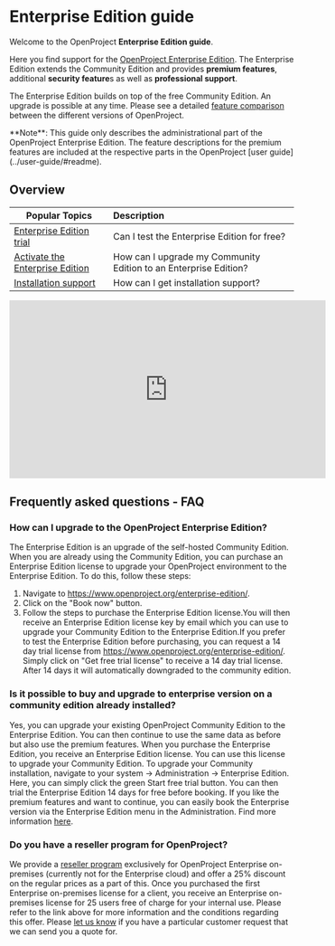 # Enterprise Edition guide

Welcome to the OpenProject **Enterprise Edition guide**.

Here you find support for the [OpenProject Enterprise Edition](https://www.openproject.org/enterprise-edition/). The Enterprise Edition extends the Community Edition and provides **premium features**, additional **security feature**s as well as **professional support**.

The Enterprise Edition builds on top of the free Community Edition. An upgrade is possible at any time. Please see a detailed [feature comparison](https://www.openproject.org/pricing/#features) between the different versions of OpenProject.

<div class="alert alert-info" role="alert">
**Note**: This guide only describes the administrational part of the OpenProject Enterprise Edition. The feature descriptions for the premium features are included at the respective parts in the OpenProject [user guide](../user-guide/#readme).
</div>

## Overview

| Popular Topics                                               | Description                                                  |
| ------------------------------------------------------------ | :----------------------------------------------------------- |
| [Enterprise Edition trial](/enterprise-trial)                | Can I test the Enterprise Edition for free?                  |
| [Activate the Enterprise Edition](/activate-enterprise-edition) | How can I upgrade my Community Edition to an Enterprise Edition? |
| [Installation support](/support)                             | How can I get installation support?                          |

<iframe width="560" height="315" src="https://www.youtube-nocookie.com/embed/YRF_bavXBts" frameborder="0" allow="accelerometer; autoplay; encrypted-media; gyroscope; picture-in-picture" allowfullscreen></iframe>



## Frequently asked questions - FAQ 


### How can I upgrade to the OpenProject Enterprise Edition?

The Enterprise Edition is an upgrade of the self-hosted Community Edition. When you are already using the Community Edition, you can purchase an Enterprise Edition license to upgrade your OpenProject environment to the Enterprise Edition. To do this, follow these steps:

1. Navigate to https://www.openproject.org/enterprise-edition/.
2. Click on the "Book now" button.
3. Follow the steps to purchase the Enterprise Edition license.You will then receive an Enterprise Edition license key by email which you can use to upgrade your Community Edition to the Enterprise Edition.If you prefer to test the Enterprise Edition before purchasing, you can request a 14 day trial license from https://www.openproject.org/enterprise-edition/. Simply click on "Get free trial license" to receive a 14 day trial license. After 14 days it will automatically downgraded to the community edition. 


### Is it possible to buy and upgrade to enterprise version on a community edition already installed?

Yes, you can upgrade your existing OpenProject Community Edition to the Enterprise Edition. You can then continue to use the same data as before but also use the premium features. When you purchase the Enterprise Edition, you receive an Enterprise Edition license. You can use this license to upgrade your Community Edition.
To upgrade your Community installation, navigate to your system -> Administration -> Enterprise Edition. Here, you can simply click the green Start free trial button. You can then trial the Enterprise Edition 14 days for free before booking. If you like the premium features and want to continue, you can easily book the Enterprise version via the Enterprise Edition menu in the Administration. Find more information [here](https://www.openproject.org/enterprise-edition-upgrade-test-free/).


### Do you have a reseller program for OpenProject?

We provide a [reseller program](https://www.openproject.org/reseller-program/) exclusively for OpenProject Enterprise on-premises (currently not for the Enterprise cloud) and offer a 25% discount on the regular prices as a part of this. Once you purchased the first Enterprise on-premises license for a client, you receive an Enterprise on-premises license for 25 users free of charge for your internal use. Please refer to the link above for more information and the conditions regarding this offer.
Please [let us know](mailto:sales@openproject.com) if you have a particular customer request that we can send you a quote for. 
